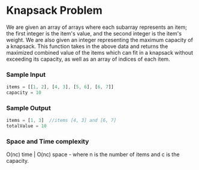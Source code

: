 # Knapsack Problem

We are given an array of arrays where each subarray represents an item; the first integer is the item's value, and the second integer is the item's weight. We are also given an integer representing the maximum capacity of a knapsack.
This function takes in the above data and returns the maximized combined value of the items which can fit in a knapsack without exceeding its capacity, as well as an array of indices of each item.

### Sample Input
```javascript
items = [[1, 2], [4, 3], [5, 6], [6, 7]]
capacity = 10

```
### Sample Output
```javascript
items = [1, 3]  //items [4, 3] and [6, 7]
totalValue = 10
```
### Space and Time complexity
O(nc) time | O(nc) space - where n is the number of items and c is the capacity.
